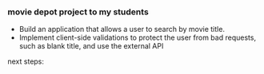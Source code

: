 
### movie depot project to my students

- Build an application that allows a user to search by movie title.
- Implement client-side validations to protect the user from bad requests, such as blank title, and use the external API 

next steps:

<!-- get the info when clicked on poster -->
<!-- modularize the components -->
